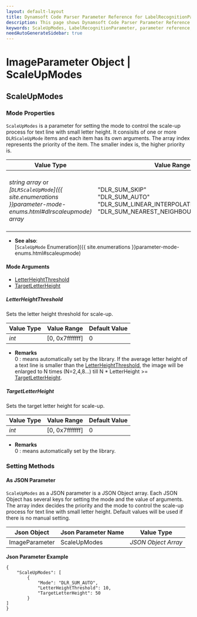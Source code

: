 ```yaml
---
layout: default-layout
title: Dynamsoft Code Parser Parameter Reference for LabelRecognitionParameter Object - ScaleUpModes
description: This page shows Dynamsoft Code Parser Parameter Reference for LabelRecognitionParameter Object - ScaleUpModes.
keywords: ScaleUpModes, LabelRecognitionParameter, parameter reference, parameter
needAutoGenerateSidebar: true
---
```

# ImageParameter Object | ScaleUpModes



## ScaleUpModes  

### Mode Properties
`ScaleUpModes` is a parameter for setting the mode to control the scale-up process for text line with small letter height. It consisits of one or more `DLRScaleUpMode` items and each item has its own arguments. The array index represents the priority of the item. The smaller index is, the higher priority is.

| Value Type | Value Range | Default Value |
| ---------- | ----------- | ------------- |
| *string array* or *[`DLRScaleUpMode`]({{ site.enumerations }}parameter-mode-enums.html#dlrscaleupmode) array* | "DLR_SUM_SKIP"<br>"DLR_SUM_AUTO"<br>"DLR_SUM_LINEAR_INTERPOLATION"<br>"DLR_SUM_NEAREST_NEIGHBOUR_INTERPOLATION" | ["DLR_SUM_AUTO", "DLR_SUM_SKIP", "DLR_SUM_SKIP", "DLR_SUM_SKIP", "DLR_SUM_SKIP", "DLR_SUM_SKIP", "DLR_SUM_SKIP", "DLR_SUM_SKIP"] |

- **See also**:   
    [`ScaleUpMode` Enumeration]({{ site.enumerations }}parameter-mode-enums.html#scaleupmode)
    
#### Mode Arguments
- [LetterHeightThreshold](#letterheightthreshold)
- [TargetLetterHeight](#targetletterheight)

 
##### LetterHeightThreshold 
Sets the letter height threshold for scale-up.


| Value Type | Value Range | Default Value | 
| ---------- | ----------- | ------------- |
| *int* | [0, 0x7fffffff] | 0 |         

- **Remarks**     
  0 : means automatically set by the library.
  If the average letter height of a text line is smaller than the [LetterHeightThreshold](#letterheightthreshold), the image will be enlarged to N times (N=2,4,8…) till N * LetterHeight >= [TargetLetterHeight](#targetletterheight).


##### TargetLetterHeight 
Sets the target letter height for scale-up.


| Value Type | Value Range | Default Value |
| ---------- | ----------- | ------------- |
| *int* | [0, 0x7fffffff] | 0 |         

- **Remarks**     
  0 : means automatically set by the library.

### Setting Methods

#### As JSON Parameter
`ScaleUpModes` as a JSON parameter is a JSON Object array. Each JSON Object has several keys for setting the mode and the value of arguments. The array index decides the priority and the mode to control the scale-up process for text line with small letter height. Default values will be used if there is no manual setting.   


| Json Object |	Json Parameter Name | Value Type |
| ----------- | ------------------- | ---------- |
| ImageParameter | ScaleUpModes | *JSON Object Array* | 

**Json Parameter Example**   
```
{
    "ScaleUpModes": [
        {
            "Mode": "DLR_SUM_AUTO",
            "LetterHeightThreshold": 10,
            "TargetLetterHeight": 50
        }
]
}
```


&nbsp;



